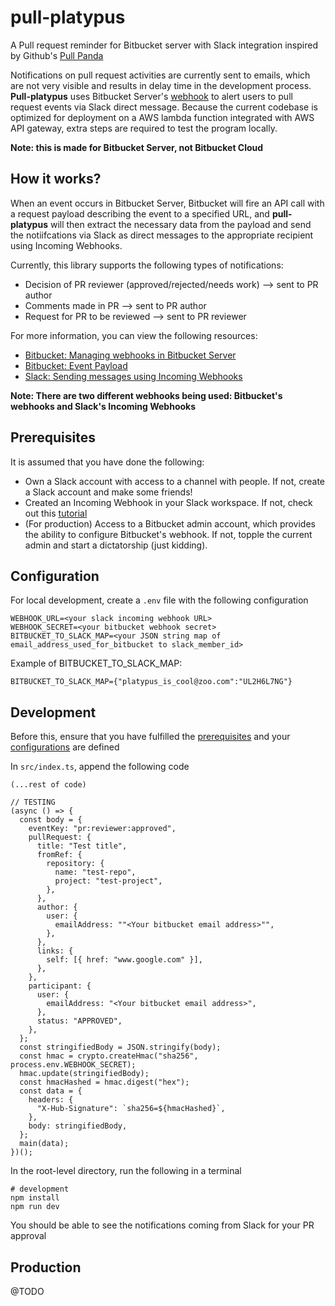 # pull-platypus
A Pull request reminder for Bitbucket server with Slack integration inspired by Github's [Pull Panda](https://pullreminders.com/)

Notifications on pull request activities are currently sent to emails, which are not very visible and results in delay time in the development process. **Pull-platypus** uses Bitbucket Server's [webhook](https://confluence.atlassian.com/bitbucketserver/managing-webhooks-in-bitbucket-server-938025878.html#ManagingwebhooksinBitbucketServer-creatingwebhooks) to alert users to pull request events via Slack direct message. Because the current codebase is optimized for deployment on a AWS lambda function integrated with AWS API gateway, extra steps are required to test the program locally.

**Note: this is made for Bitbucket Server, not Bitbucket Cloud**

## How it works?
When an event occurs in Bitbucket Server, Bitbucket will fire an API call with a request payload describing the event to a specified URL, and **pull-platypus** will then extract the necessary data from the payload and send the notiifcations via Slack as direct messages to the appropriate recipient using Incoming Webhooks.

Currently, this library supports the following types of notifications:
* Decision of PR reviewer (approved/rejected/needs work) --> sent to PR author
* Comments made in PR --> sent to PR author
* Request for PR to be reviewed --> sent to PR reviewer

For more information, you can view the following resources:
* [Bitbucket: Managing webhooks in Bitbucket Server](https://confluence.atlassian.com/bitbucketserver/managing-webhooks-in-bitbucket-server-938025878.html#ManagingwebhooksinBitbucketServer-creatingwebhooks)
* [Bitbucket: Event Payload](https://confluence.atlassian.com/bitbucketserver/event-payload-938025882.html)
* [Slack: Sending messages using Incoming Webhooks](https://api.slack.com/messaging/webhooks)

**Note: There are two different webhooks being used: Bitbucket's webhooks and Slack's Incoming Webhooks**

## <a name="prerequisites"></a>Prerequisites
It is assumed that you have done the following:
* Own a Slack account with access to a channel with people. If not, create a Slack account and make some friends!
* Created an Incoming Webhook in your Slack workspace. If not, check out this [tutorial](https://api.slack.com/messaging/webhooks)
* (For production) Access to a Bitbucket admin account, which provides the ability to configure Bitbucket's webhook. If not, topple the current admin and start a dictatorship (just kidding).

## <a name="configuration"></a>Configuration
For local development, create a `.env` file with the following configuration
```
WEBHOOK_URL=<your slack incoming webhook URL>
WEBHOOK_SECRET=<your bitbucket webhook secret>
BITBUCKET_TO_SLACK_MAP=<your JSON string map of email_address_used_for_bitbucket to slack_member_id>
```

Example of BITBUCKET_TO_SLACK_MAP:
```
BITBUCKET_TO_SLACK_MAP={"platypus_is_cool@zoo.com":"UL2H6L7NG"}
```

## Development
Before this, ensure that you have fulfilled the [prerequisites](#prerequisites) and your [configurations](#configuration) are defined

In `src/index.ts`, append the following code
```
(...rest of code)

// TESTING
(async () => {
  const body = {
    eventKey: "pr:reviewer:approved",
    pullRequest: {
      title: "Test title",
      fromRef: {
        repository: {
          name: "test-repo",
          project: "test-project",
        },
      },
      author: {
        user: {
          emailAddress: ""<Your bitbucket email address>"",
        },
      },
      links: {
        self: [{ href: "www.google.com" }],
      },
    },
    participant: {
      user: {
        emailAddress: "<Your bitbucket email address>",
      },
      status: "APPROVED",
    },
  };
  const stringifiedBody = JSON.stringify(body);
  const hmac = crypto.createHmac("sha256", process.env.WEBHOOK_SECRET);
  hmac.update(stringifiedBody);
  const hmacHashed = hmac.digest("hex");
  const data = {
    headers: {
      "X-Hub-Signature": `sha256=${hmacHashed}`,
    },
    body: stringifiedBody,
  };
  main(data);
})();
```

In the root-level directory, run the following in a terminal
```
# development
npm install
npm run dev
```
You should be able to see the notifications coming from Slack for your PR approval

## Production
@TODO
